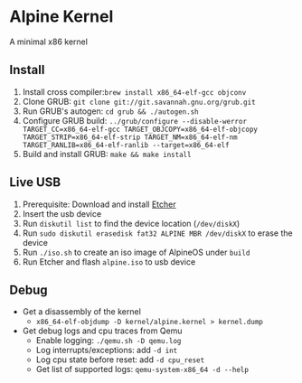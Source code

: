 # Alpine Kernel

A minimal x86 kernel

## Install

1. Install cross compiler:`brew install x86_64-elf-gcc objconv`
2. Clone GRUB: `git clone git://git.savannah.gnu.org/grub.git`
3. Run GRUB's autogen: `cd grub && ./autogen.sh`
4. Configure GRUB build: `../grub/configure --disable-werror TARGET_CC=x86_64-elf-gcc TARGET_OBJCOPY=x86_64-elf-objcopy
      TARGET_STRIP=x86_64-elf-strip TARGET_NM=x86_64-elf-nm TARGET_RANLIB=x86_64-elf-ranlib --target=x86_64-elf`
5. Build and install GRUB: `make && make install`

## Live USB

1. Prerequisite: Download and install [Etcher](https://etcher.io/)
2. Insert the usb device
3. Run `diskutil list` to find the device location (`/dev/diskX`)
4. Run `sudo diskutil erasedisk fat32 ALPINE MBR /dev/diskX` to erase the device
5. Run `./iso.sh` to create an iso image of AlpineOS under `build`
6. Run Etcher and flash `alpine.iso` to usb device

## Debug

* Get a disassembly of the kernel 
  * `x86_64-elf-objdump -D kernel/alpine.kernel > kernel.dump`
* Get debug logs and cpu traces from Qemu
  * Enable logging: `./qemu.sh -D qemu.log`
  * Log interrupts/exceptions: add `-d int`
  * Log cpu state before reset: add `-d cpu_reset`
  * Get list of supported logs: `qemu-system-x86_64 -d --help`